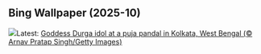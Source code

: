 ## Bing Wallpaper (2025-10)
![](https://www.bing.com/th?id=OHR.GoddessDurga2025_EN-IN4254679403_UHD.jpg&w=1000)Latest: [Goddess Durga idol at a puja pandal in Kolkata, West Bengal (© Arnav Pratap Singh/Getty Images)](https://www.bing.com/th?id=OHR.GoddessDurga2025_EN-IN4254679403_UHD.jpg)